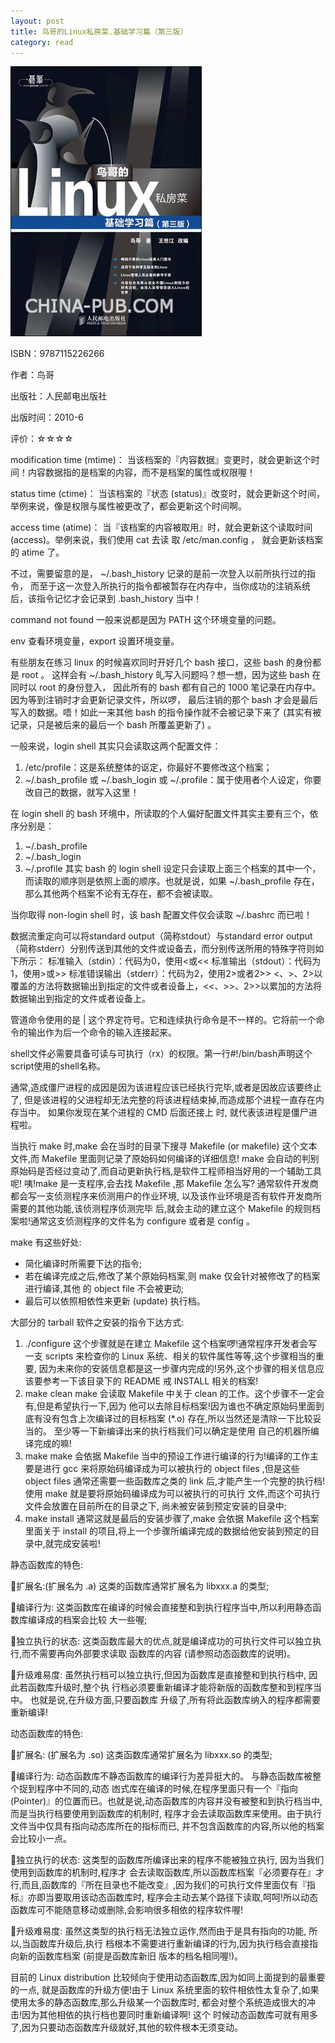 ```yaml
---
layout: post
title: 鸟哥的Linux私房菜.基础学习篇（第三版）
category: read
---
```

<img class="cover" src="/images/2015/9787115226266.jpg" />

ISBN：9787115226266

作者：鸟哥 

出版社：人民邮电出版社

出版时间：2010-6

评价：☆☆☆☆

modification time (mtime)：
当该档案的『内容数据』变更时，就会更新这个时间！内容数据指的是档案的内容，而不是档案的属性或权限喔！

status time (ctime)：
当该档案的『状态 (status)』改变时，就会更新这个时间，举例来说，像是权限与属性被更改了，都会更新这个时间啊。

access time (atime)：
当『该档案的内容被取用』时，就会更新这个读取时间 (access)。举例来说，我们使用 cat 去读 取 /etc/man.config ， 就会更新该档案的 atime 了。


不过，需要留意的是， ~/.bash_history 记录的是前一次登入以前所执行过的指令， 而至于这一次登入所执行的指令都被暂存在内存中，当你成功的注销系统后，该指令记忆才会记录到 .bash_history 当中！

command not found 一般来说都是因为 PATH 这个环境变量的问题。

env 查看环境变量，export 设置环境变量。

有些朋友在练习 linux 的时候喜欢同时开好几个 bash 接口，这些 bash 的身份都是 root 。 这样会有 ~/.bash_history 癿写入问题吗？想一想，因为这些 bash 在同时以 root 的身份登入， 因此所有的 bash 都有自己的 1000 笔记录在内存中。因为等到注销时才会更新记录文件，所以啰， 最后注销的那个 bash 才会是最后写入的数据。唔！如此一来其他 bash  的指令操作就不会被记录下来了 (其实有被记录，只是被后来的最后一个 bash 所覆盖更新了) 。

一般来说，login shell 其实只会读取这两个配置文件：
1. /etc/profile：这是系统整体的讴定，你最好不要修改这个档案；
2. ~/.bash_profile 或 ~/.bash_login 或 ~/.profile：属于使用者个人设定，你要改自己的数据，就写入这里！

在 login shell 的 bash 环境中，所读取的个人偏好配置文件其实主要有三个，依序分别是：
1. ~/.bash_profile
2. ~/.bash_login
3. ~/.profile
其实 bash 的 login shell 设定只会读取上面三个档案的其中一个， 而读取的顺序则是依照上面的顺序。也就是说，如果 ~/.bash_profile 存在，那么其他两个档案不论有无存在，都不会被读取。

当你取得 non-login shell 时，该 bash 配置文件仅会读取 ~/.bashrc 而已啦！

数据流重定向可以将standard output（简称stdout）与standard error output（简称stderr）分别传送到其他的文件或设备去，而分别传送所用的特殊字符则如下所示：
标准输入（stdin）：代码为0，使用<或<<
标准输出（stdout）：代码为1，使用>或>>
标准错误输出（stderr）：代码为2，使用2>或者2>>
<、>、2>以覆盖的方法将数据输出到指定的文件或者设备上，<<、>>、2>>以累加的方法将数据输出到指定的文件或者设备上。

管道命令使用的是 | 这个界定符号。它和连续执行命令是不一样的。它将前一个命令的输出作为后一个命令的输入连接起来。

shell文件必需要具备可读与可执行（rx）的权限。第一行#!/bin/bash声明这个script使用的shell名称。

通常,造成僵尸进程的成因是因为该进程应该已经执行完毕,或者是因故应该要终止了, 但是该进程的父进程却无法完整的将该进程结束掉,而造成那个进程一直存在内存当中。 如果你发现在某个进程的 CMD 后面还接上 <defunct> 时, 就代表该进程是僵尸进程啦。

当执行 make 时,make 会在当时的目录下搜寻 Makefile (or makefile) 这个文本文件,而 Makefile 里面则记录了原始码如何编译的详细信息! make 会自动的判别原始码是否经过变动了,而自动更新执行档,是软件工程师相当好用的一个辅助工具呢!
咦!make 是一支程序,会去找 Makefile ,那 Makefile 怎么写? 通常软件开发商都会写一支侦测程序来侦测用户的作业环境, 以及该作业环境是否有软件开发商所需要的其他功能,该侦测程序侦测完毕 后,就会主动的建立这个 Makefile 的规则档案啦!通常这支侦测程序的文件名为 configure 或者是 config 。

make 有这些好处:

* 简化编译时所需要下达的指令;
* 若在编译完成之后,修改了某个原始码档案,则 make 仅会针对被修改了的档案进行编译,其他 的 object file 不会被更动;
* 最后可以依照相依性来更新 (update) 执行档。

大部分的 tarball 软件之安装的指令下达方式:

1. ./configure
这个步骤就是在建立 Makefile 这个档案啰!通常程序开发者会写一支 scripts 来检查你的 Linux 系统、相关的软件属性等等,这个步骤相当的重要, 因为未来你的安装信息都是这一步骤内完成的!另外,这个步骤的相关信息应该要参考一下该目录下的 README 戒 INSTALL 相关的档案!
2. make clean
make 会读取 Makefile 中关于 clean 的工作。这个步骤不一定会有,但是希望执行一下,因为 他可以去除目标档案!因为谁也不确定原始码里面到底有没有包含上次编译过的目标档案 (*.o) 存在,所以当然还是清除一下比较妥当的。 至少等一下新编译出来的执行档我们可以确定是使用 自己的机器所编译完成的嘛!
3. make
make 会依据 Makefile 当中的预设工作进行编译的行为!编译的工作主要是进行 gcc 来将原始码编译成为可以被执行的 object files ,但是这些 object files 通常还需要一些函数库之类的 link 后,才能产生一个完整的执行档!使用 make 就是要将原始码编译成为可以被执行的可执行 文件,而这个可执行文件会放置在目前所在的目录之下, 尚未被安装到预定安装的目录中;
4. make install
通常这就是最后的安装步骤了,make 会依据 Makefile 这个档案里面关于 install 的项目,将上一个步骤所编译完成的数据给他安装到预定的目录中,就完成安装啦!

静态函数库的特色:

􏰀扩展名:(扩展名为 .a)
这类的函数库通常扩展名为 libxxx.a 的类型;

􏰀编译行为: 这类函数库在编译的时候会直接整和到执行程序当中,所以利用静态函数库编译成的档案会比较 大一些喔;

􏰀独立执行的状态: 这类函数库最大的优点,就是编译成功的可执行文件可以独立执行,而不需要再向外部要求读取 函数库的内容 (请参照动态函数库的说明)。

􏰀升级难易度:
虽然执行档可以独立执行,但因为函数库是直接整和到执行档中, 因此若函数库升级时,整个执 行档必须要重新编译才能将新版的函数库整和到程序当中。 也就是说,在升级方面,只要函数库 升级了,所有将此函数库纳入的程序都需要重新编译!

动态函数库的特色:

􏰀扩展名:
(扩展名为 .so)
这类函数库通常扩展名为 libxxx.so 的类型;

􏰀编译行为:
动态函数库不静态函数库的编译行为差异挺大的。 与静态函数库被整个捉到程序中不同的,动态 凼式库在编译的时候,在程序里面只有一个『指向 (Pointer)』的位置而已。也就是说,动态函数库的内容并没有被整和到执行档当中,而是当执行档要使用到函数库的机制时, 程序才会去读取函数库来使用。由于执行文件当中仅具有指向动态库所在的指标而已, 并不包含函数库的内容,所以他的档案会比较小一点。

􏰀独立执行的状态:
这类型的函数库所编译出来的程序不能被独立执行, 因为当我们使用到函数库的机制时,程序才 会去读取函数库,所以函数库档案『必须要存在』才行,而且,函数库的『所在目录也不能改变』,因为我们的可执行文件里面仅有『指标』亦即当要取用该动态函数库时, 程序会主动去某个路径下读取,呵呵!所以动态函数库可不能随意移动或删除,会影响很多相依的程序软件喔!

􏰀升级难易度:
虽然这类型的执行档无法独立运作,然而由于是具有指向的功能, 所以,当函数库升级后,执行 档根本不需要进行重新编译的行为,因为执行档会直接指向新的函数库档案 (前提是函数库新旧 版本的档名相同喔!)。

目前的 Linux distribution 比较倾向于使用动态函数库,因为如同上面提到的最重要的一点, 就是函数库的升级方便!由于 Linux 系统里面的软件相依性太复杂了,如果使用太多的静态函数库,那么升级某一个函数库时, 都会对整个系统造成很大的冲击!因为其他相依的执行档也要同时重新编译啊! 这个 时候动态函数库可就有用多了,因为只要动态函数库升级就好,其他的软件根本无须变动。